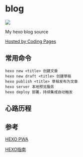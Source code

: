 # blog

![](https://travis-ci.org/jingchaofang/blog.svg?branch=master)

My hexo blog source

[Hosted by Coding Pages](https://coding.net/u/jingchaofang/p/blog/git?public=true)

## 常用命令

```
hexo new <title> 创建文章
hexo new draft <title> 创建草稿
hexo publish <title> 草稿发布为文章
hexo server 本地预览服务
hexo deploy 部署，持续集成自动触发
```

## 心路历程

## 参考

[HEXO PWA](https://github.com/lavas-project/hexo-pwa)

[HEXO指南](https://hexo.io/zh-cn/docs/commands.html)